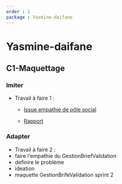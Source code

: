 ```yaml
---
order : 1
package : Yasmine-daifane
---
```

# Yasmine-daifane
## C1-Maquettage

### Imiter    
-  Travail à faire 1 :
  
     - [Issue empathie de pôle social](https://github.com/cnmh/besoin/issues/76)

   -   [Rapport](https://cnmh.github.io/besoin/empathie-social/rapport.html)
  
### Adapter 

- Travail à faire 2 : 
-   faire l'empathie du GestionBriefValidation
-  definire le probléme 
-  ideation
-  maquette GestionBrifeValidation sprint 2 
  
  


